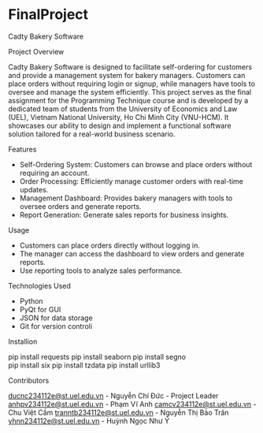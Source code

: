 # FinalProject
Cadty Bakery Software

Project Overview

Cadty Bakery Software is designed to facilitate self-ordering for customers and provide a management system for bakery managers. Customers can place orders without requiring login or signup, while managers have tools to oversee and manage the system efficiently.
This project serves as the final assignment for the Programming Technique course and is developed by a dedicated team of students from the University of Economics and Law (UEL), Vietnam National University, Ho Chi Minh City (VNU-HCM). It showcases our ability to design and implement a functional software solution tailored for a real-world business scenario.

Features

- Self-Ordering System: Customers can browse and place orders without requiring an account.
- Order Processing: Efficiently manage customer orders with real-time updates.
- Management Dashboard: Provides bakery managers with tools to oversee orders and generate reports.
- Report Generation: Generate sales reports for business insights.

Usage

- Customers can place orders directly without logging in.
- The manager can access the dashboard to view orders and generate reports.
- Use reporting tools to analyze sales performance.

Technologies Used

- Python
- PyQt for GUI
- JSON for data storage
- Git for version controli

Installion

pip install requests
pip install seaborn
pip install segno  
pip install six
pip install tzdata
pip install urllib3

Contributors

ducnc234112e@st.uel.edu.vn - Nguyễn Chí Đức - Project Leader
anhpv234112e@st.uel.edu.vn - Phạm Vĩ Anh
camcv234112e@st.uel.edu.vn - Chu Việt Cầm
tranntb234112e@st.uel.edu.vn - Nguyễn Thị Bảo Trân
yhnn234112e@st.uel.edu.vn - Huỳnh Ngọc Như Ý
